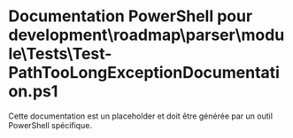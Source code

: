 # Documentation PowerShell pour development\roadmap\parser\module\Tests\Test-PathTooLongExceptionDocumentation.ps1

Cette documentation est un placeholder et doit être générée par un outil PowerShell spécifique.
